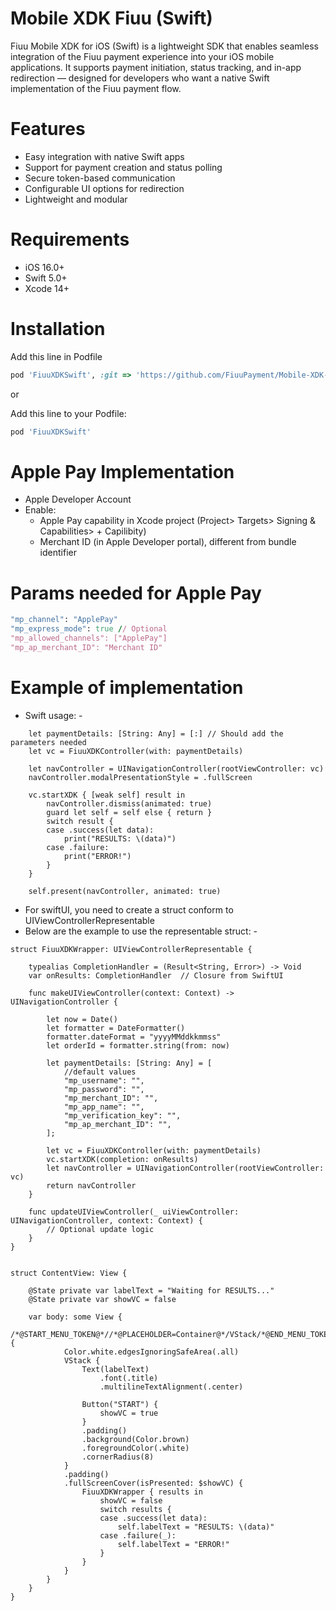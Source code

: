 
# Mobile XDK Fiuu (Swift)
Fiuu Mobile XDK for iOS (Swift) is a lightweight SDK that enables seamless integration of the Fiuu payment experience into your iOS mobile applications. It supports payment initiation, status tracking, and in-app redirection — designed for developers who want a native Swift implementation of the Fiuu payment flow.

# Features
- Easy integration with native Swift apps
- Support for payment creation and status polling
- Secure token-based communication
- Configurable UI options for redirection
- Lightweight and modular

# Requirements
- iOS 16.0+
- Swift 5.0+
- Xcode 14+

# Installation

Add this line in Podfile

```ruby
pod 'FiuuXDKSwift', :git => 'https://github.com/FiuuPayment/Mobile-XDK-Fiuu_Swift.git'
```

or

Add this line to your Podfile:

```ruby
pod 'FiuuXDKSwift'
```

# Apple Pay Implementation

- Apple Developer Account
- Enable:
    - Apple Pay capability in Xcode project (Project> Targets> Signing & Capabilities> + Capilibity)
    - Merchant ID (in Apple Developer portal), different from bundle identifier

# Params needed for Apple Pay

```ruby
"mp_channel": "ApplePay"
"mp_express_mode": true // Optional
"mp_allowed_channels": ["ApplePay"]
"mp_ap_merchant_ID": "Merchant ID"
```

# Example of implementation

- Swift usage: -

```
    let paymentDetails: [String: Any] = [:] // Should add the parameters needed
    let vc = FiuuXDKController(with: paymentDetails)
        
    let navController = UINavigationController(rootViewController: vc)
    navController.modalPresentationStyle = .fullScreen
        
    vc.startXDK { [weak self] result in
        navController.dismiss(animated: true)
        guard let self = self else { return }
        switch result {
        case .success(let data):
            print("RESULTS: \(data)")
        case .failure:
            print("ERROR!")
        }
    }
        
    self.present(navController, animated: true)
```

- For swiftUI, you need to create a struct conform to UIViewControllerRepresentable
- Below are the example to use the representable struct: -

```
struct FiuuXDKWrapper: UIViewControllerRepresentable {
    
    typealias CompletionHandler = (Result<String, Error>) -> Void
    var onResults: CompletionHandler  // Closure from SwiftUI
    
    func makeUIViewController(context: Context) -> UINavigationController {
        
        let now = Date()
        let formatter = DateFormatter()
        formatter.dateFormat = "yyyyMMddkkmmss"
        let orderId = formatter.string(from: now)
        
        let paymentDetails: [String: Any] = [
            //default values
            "mp_username": "",
            "mp_password": "",
            "mp_merchant_ID": "",
            "mp_app_name": "",
            "mp_verification_key": "",
            "mp_ap_merchant_ID": "",
        ];
        
        let vc = FiuuXDKController(with: paymentDetails)
        vc.startXDK(completion: onResults)
        let navController = UINavigationController(rootViewController: vc)
        return navController
    }
    
    func updateUIViewController(_ uiViewController: UINavigationController, context: Context) {
        // Optional update logic
    }
}
    
```

```
struct ContentView: View {
    
    @State private var labelText = "Waiting for RESULTS..."
    @State private var showVC = false
    
    var body: some View {
        /*@START_MENU_TOKEN@*//*@PLACEHOLDER=Container@*/VStack/*@END_MENU_TOKEN@*/ {
            Color.white.edgesIgnoringSafeArea(.all)
            VStack {
                Text(labelText)
                    .font(.title)
                    .multilineTextAlignment(.center)
                
                Button("START") {
                    showVC = true
                }
                .padding()
                .background(Color.brown)
                .foregroundColor(.white)
                .cornerRadius(8)
            }
            .padding()
            .fullScreenCover(isPresented: $showVC) {
                FiuuXDKWrapper { results in
                    showVC = false
                    switch results {
                    case .success(let data):
                        self.labelText = "RESULTS: \(data)"
                    case .failure(_):
                        self.labelText = "ERROR!"
                    }
                }
            }
        }
    }
}

```
